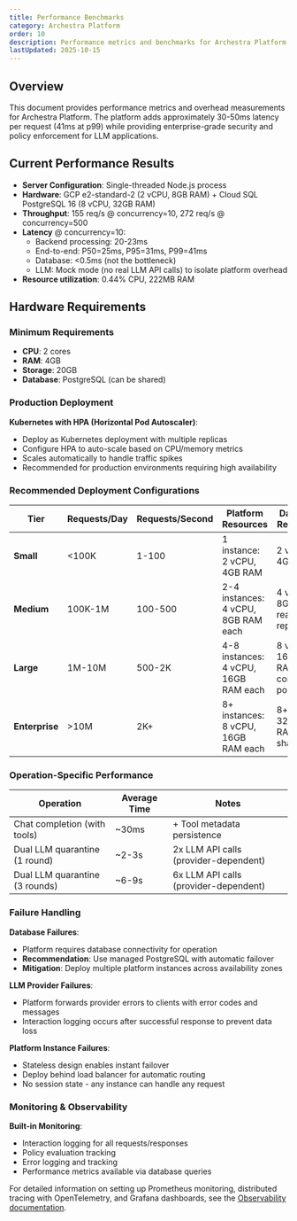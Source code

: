 ```yaml
---
title: Performance Benchmarks
category: Archestra Platform
order: 10
description: Performance metrics and benchmarks for Archestra Platform's security features
lastUpdated: 2025-10-15
---
```


## Overview

This document provides performance metrics and overhead measurements for Archestra Platform. The platform adds approximately 30-50ms latency per request (41ms at p99) while providing enterprise-grade security and policy enforcement for LLM applications.

## Current Performance Results

- **Server Configuration**: Single-threaded Node.js process
- **Hardware**: GCP e2-standard-2 (2 vCPU, 8GB RAM) + Cloud SQL PostgreSQL 16 (8 vCPU, 32GB RAM)
- **Throughput**: 155 req/s @ concurrency=10, 272 req/s @ concurrency=500
- **Latency** @ concurrency=10:
  - Backend processing: 20-23ms
  - End-to-end: P50=25ms, P95=31ms, P99=41ms
  - Database: <0.5ms (not the bottleneck)
  - LLM: Mock mode (no real LLM API calls) to isolate platform overhead
- **Resource utilization**: 0.44% CPU, 222MB RAM

## Hardware Requirements

### Minimum Requirements

- **CPU**: 2 cores
- **RAM**: 4GB
- **Storage**: 20GB
- **Database**: PostgreSQL (can be shared)

### Production Deployment

**Kubernetes with HPA (Horizontal Pod Autoscaler)**:

- Deploy as Kubernetes deployment with multiple replicas
- Configure HPA to auto-scale based on CPU/memory metrics
- Scales automatically to handle traffic spikes
- Recommended for production environments requiring high availability

### Recommended Deployment Configurations

| Tier           | Requests/Day | Requests/Second | Platform Resources                   | Database Resources                   | Architecture                       |
| -------------- | ------------ | --------------- | ------------------------------------ | ------------------------------------ | ---------------------------------- |
| **Small**      | <100K        | 1-100           | 1 instance: 2 vCPU, 4GB RAM          | 2 vCPU, 4GB RAM                      | Single instance + shared DB        |
| **Medium**     | 100K-1M      | 100-500         | 2-4 instances: 4 vCPU, 8GB RAM each  | 4 vCPU, 8GB RAM, read replicas       | Load balancer + DB replication     |
| **Large**      | 1M-10M       | 500-2K          | 4-8 instances: 4 vCPU, 16GB RAM each | 8 vCPU, 16GB RAM, connection pooling | Multi-region, dedicated DB cluster |
| **Enterprise** | >10M         | 2K+             | 8+ instances: 8 vCPU, 16GB RAM each  | 8+ vCPU, 32GB RAM, sharding          | Multi-region, DB cluster + caching |

### Operation-Specific Performance

| Operation                      | Average Time | Notes                                 |
| ------------------------------ | ------------ | ------------------------------------- |
| Chat completion (with tools)   | ~30ms        | + Tool metadata persistence           |
| Dual LLM quarantine (1 round)  | ~2-3s        | 2x LLM API calls (provider-dependent) |
| Dual LLM quarantine (3 rounds) | ~6-9s        | 6x LLM API calls (provider-dependent) |

### Failure Handling

**Database Failures**:

- Platform requires database connectivity for operation
- **Recommendation**: Use managed PostgreSQL with automatic failover
- **Mitigation**: Deploy multiple platform instances across availability zones

**LLM Provider Failures**:

- Platform forwards provider errors to clients with error codes and messages
- Interaction logging occurs after successful response to prevent data loss

**Platform Instance Failures**:

- Stateless design enables instant failover
- Deploy behind load balancer for automatic routing
- No session state - any instance can handle any request

### Monitoring & Observability

**Built-in Monitoring**:

- Interaction logging for all requests/responses
- Policy evaluation tracking
- Error logging and tracking
- Performance metrics available via database queries

For detailed information on setting up Prometheus monitoring, distributed tracing with OpenTelemetry, and Grafana dashboards, see the [Observability documentation](platform-observability.md).

